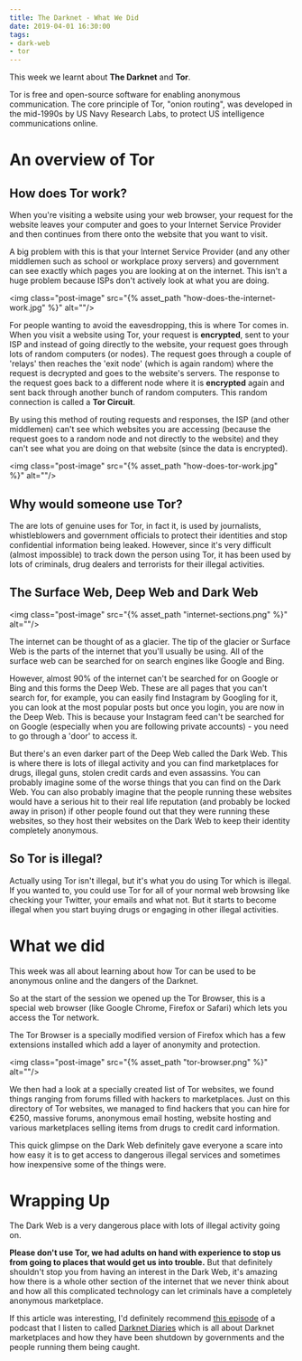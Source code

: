 ```yaml
---
title: The Darknet - What We Did
date: 2019-04-01 16:30:00
tags:
- dark-web
- tor
---
```

This week we learnt about **The Darknet** and **Tor**.

Tor is free and open-source software for enabling anonymous communication. The core principle of Tor, "onion routing", was developed in the mid-1990s by US Navy Research Labs, to protect US intelligence communications online.

# An overview of Tor

## How does Tor work?

When you're visiting a website using your web browser, your request for the website leaves your computer and goes to your Internet Service Provider and then continues from there onto the website that you want to visit.

A big problem with this is that your Internet Service Provider (and any other middlemen such as school or workplace proxy servers) and government can see exactly which pages you are looking at on the internet. This isn't a huge problem because ISPs don't actively look at what you are doing.

<img class="post-image" src="{% asset_path "how-does-the-internet-work.jpg" %}" alt=""/>

For people wanting to avoid the eavesdropping, this is where Tor comes in. When you visit a website using Tor, your request is **encrypted**, sent to your ISP and instead of going directly to the website, your request goes through lots of random computers (or nodes). The request goes through a couple of 'relays' then reaches the 'exit node' (which is again random) where the request is decrypted and goes to the website's servers. The response to the request goes back to a different node where it is **encrypted** again and sent back through another bunch of random computers. This random connection is called a **Tor Circuit**.

By using this method of routing requests and responses, the ISP (and other middlemen) can't see which websites you are accessing (because the request goes to a random node and not directly to the website) and they can't see what you are doing on that website (since the data is encrypted).

<img class="post-image" src="{% asset_path "how-does-tor-work.jpg" %}" alt=""/>

## Why would someone use Tor?

The are lots of genuine uses for Tor, in fact it, is used by journalists, whistleblowers and government officials to protect their identities and stop confidential information being leaked. However, since it's very difficult (almost impossible) to track down the person using Tor, it has been used by lots of criminals, drug dealers and terrorists for their illegal activities.

## The Surface Web, Deep Web and Dark Web

<img class="post-image" src="{% asset_path "internet-sections.png" %}" alt=""/>

The internet can be thought of as a glacier. The tip of the glacier or Surface Web is the parts of the internet that you'll usually be using. All of the surface web can be searched for on search engines like Google and Bing.

However, almost 90% of the internet can't be searched for on Google or Bing and this forms the Deep Web. These are all pages that you can't search for, for example, you can easily find Instagram by Googling for it, you can look at the most popular posts but once you login, you are now in the Deep Web. This is because your Instagram feed can't be searched for on Google (especially when you are following private accounts) - you need to go through a 'door' to access it.

But there's an even darker part of the Deep Web called the Dark Web. This is where there is lots of illegal activity and you can find marketplaces for drugs, illegal guns, stolen credit cards and even assassins. You can probably imagine some of the worse things that you can find on the Dark Web. You can also probably imagine that the people running these websites would have a serious hit to their real life reputation (and probably be locked away in prison) if other people found out that they were running these websites, so they host their websites on the Dark Web to keep their identity completely anonymous.

## So Tor is illegal?

Actually using Tor isn't illegal, but it's what you do using Tor which is illegal. If you wanted to, you could use Tor for all of your normal web browsing like checking your Twitter, your emails and what not. But it starts to become illegal when you start buying drugs or engaging in other illegal activities.

# What we did

This week was all about learning about how Tor can be used to be anonymous online and the dangers of the Darknet.

So at the start of the session we opened up the Tor Browser, this is a special web browser (like Google Chrome, Firefox or Safari) which lets you access the Tor network.

The Tor Browser is a specially modified version of Firefox which has a few extensions installed which add a layer of anonymity and protection.

<img class="post-image" src="{% asset_path "tor-browser.png" %}" alt=""/>

We then had a look at a specially created list of Tor websites, we found things ranging from forums filled with hackers to marketplaces. Just on this directory of Tor websites, we managed to find hackers that you can hire for €250, massive forums, anonymous email hosting, website hosting and various marketplaces selling items from drugs to credit card information.

This quick glimpse on the Dark Web definitely gave everyone a scare into how easy it is to get access to dangerous illegal services and sometimes how inexpensive some of the things were.

# Wrapping Up

The Dark Web is a very dangerous place with lots of illegal activity going on.

**Please don't use Tor, we had adults on hand with experience to stop us from going to places that would get us into trouble.** But that definitely shouldn't stop you from having an interest in the Dark Web, it's amazing how there is a whole other section of the internet that we never think about and how all this complicated technology can let criminals have a completely anonymous marketplace.

If this article was interesting, I'd definitely recommend [this episode](https://darknetdiaries.com/episode/24/) of a podcast that I listen to called [Darknet Diaries](https://darknetdiaries.com/) which is all about Darknet marketplaces and how they have been shutdown by governments and the people running them being caught.
